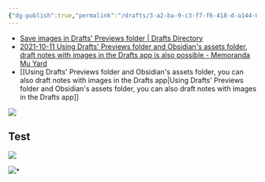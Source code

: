 ```yaml
---
{"dg-publish":true,"permalink":"/drafts/3-a2-ba-9-c3-f7-f6-418-d-a144-0764-c6211-a03/","dgHomeLink":true,"dgPassFrontmatter":false}
---
```



- [Save images in Drafts' Previews folder | Drafts Directory](https://actions.getdrafts.com/a/1rU)
- [2021-10-11 Using Drafts' Previews folder and Obsidian's assets folder, draft notes with images in the Drafts app is also possible - Memoranda Mu Yard](https://sorashima.hatenablog.com/entry/ObsidianImagePreviewOnDrafts)
- [[Using Drafts' Previews folder and Obsidian's assets folder, you can also draft notes with images in the Drafts app|Using Drafts' Previews folder and Obsidian's assets folder, you can also draft notes with images in the Drafts app]]

![](2021-12-26-05-57-56.jpeg)

## Test 
![](2021-12-26-05-12-55.jpeg)

![](2021-12-26-05-12-55.jpeg)*

